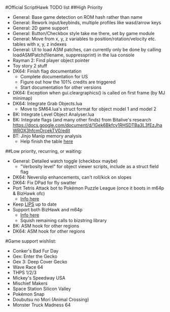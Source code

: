 #Official ScriptHawk TODO list
##High Priority
- General: Base game detection on ROM hash rather than name
- General: Rework input/keybinds, multiple profiles like wasd/arrow keys
- General: 2D game support
- General: Button/Checkbox style take me there, set by game module
- General: Move from x, y, z variables to position/rotation/velocity etc. tables with x, y, z indexes
- General: UI to load ASM patches, can currently only be done by calling loadASMPatch(filename, suppressprint) in the lua console
- Rayman 2: Find player object pointer
- Toy story 2 stuff
- DK64: Finish flag documentation
	- Complete documentation for US
	- Figure out how the 101% credits are triggered
	- Start documentation for other versions
- DK64: Exception when gui.cleargraphics() is called on first frame (by MJ minimap)
- DK64: Integrate Grab Objects.lua
	- Move to SM64.lua's struct format for object model 1 and model 2
- BK: Integrate Level Object Analyser.lua
- BK: Integrate flags (and many other finds) from Bitalive's research https://docs.google.com/document/d/1Gek6Bkfcy1RHSDTBa3L3fEzJhaWROX3hfcmOrcekTV0/edit
- BT: Jinjo Manip memory analysis
	- Help finish the table [here](https://docs.google.com/spreadsheets/d/1QLn9yh7ZS9dT-lMymj_98mKmnEb5OLqz_QKkEhrVzyM/pub?gid=0)

##Low priority, recurring, or waiting:
- General: Detailed watch toggle (checkbox maybe)
	- "Verbosity level" for object viewer scripts, include as a struct field flag
- DK64: Neverslip enhancements, can't roll/kick on slopes
- DK64: Fix DPad for fly swatter
- Port Tetris Attack bot to Pokémon Puzzle League (once it boots in m64p & BizHawk ofc)
	- [Info here](https://github.com/mupen64plus/mupen64plus-user-issues/issues/567)
- Keep [LIPS](https://github.com/notwa/lips) up to date
- Support both BizHawk and m64p
	- [Info here](https://github.com/notwa/mm/commit/90d30e218f3128fb130e54bd8662527bdd73f40f)
	- Squish remaining calls to bizstring library
- BK: ASM hook for other regions
- DK64: ASM hook for other regions

#Game support wishlist:
- Conker's Bad Fur Day
- Gex: Enter the Gecko
- Gex 3: Deep Cover Gecko
- Wave Race 64
- THPS 1/2/3
- Mickey's Speedway USA
- Mischief Makers
- Space Station Silicon Valley
- Pokémon Snap
- Doubutsu no Mori (Animal Crossing)
- Monster Truck Madness 64